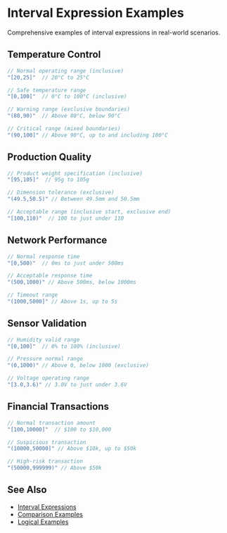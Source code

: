 # Interval Expression Examples

Comprehensive examples of interval expressions in real-world scenarios.

## Temperature Control

```java
// Normal operating range (inclusive)
"[20,25]"  // 20°C to 25°C

// Safe temperature range
"[0,100]"  // 0°C to 100°C (inclusive)

// Warning range (exclusive boundaries)
"(80,90)"  // Above 80°C, below 90°C

// Critical range (mixed boundaries)
"(90,100]" // Above 90°C, up to and including 100°C
```

## Production Quality

```java
// Product weight specification (inclusive)
"[95,105]"  // 95g to 105g

// Dimension tolerance (exclusive)
"(49.5,50.5)" // Between 49.5mm and 50.5mm

// Acceptable range (inclusive start, exclusive end)
"[100,110)"  // 100 to just under 110
```

## Network Performance

```java
// Normal response time
"[0,500)"  // 0ms to just under 500ms

// Acceptable response time
"(500,1000)" // Above 500ms, below 1000ms

// Timeout range
"(1000,5000]" // Above 1s, up to 5s
```

## Sensor Validation

```java
// Humidity valid range
"[0,100]"  // 0% to 100% (inclusive)

// Pressure normal range
"(0,1000)" // Above 0, below 1000 (exclusive)

// Voltage operating range
"[3.0,3.6)" // 3.0V to just under 3.6V
```

## Financial Transactions

```java
// Normal transaction amount
"[100,10000]"  // $100 to $10,000

// Suspicious transaction
"(10000,50000]" // Above $10k, up to $50k

// High-risk transaction
"(50000,999999)" // Above $50k
```

## See Also

- [Interval Expressions](../expressions/interval)
- [Comparison Examples](./comparison-examples)
- [Logical Examples](./logical-examples)

